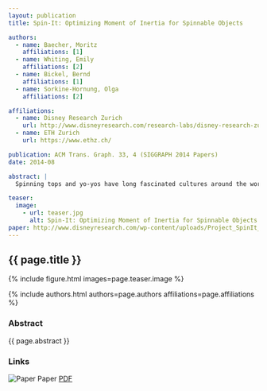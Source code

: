 ```yaml
---
layout: publication
title: Spin-It: Optimizing Moment of Inertia for Spinnable Objects

authors:  
  - name: Baecher, Moritz
    affiliations: [1]
  - name: Whiting, Emily
    affiliations: [2]
  - name: Bickel, Bernd
    affiliations: [1]
  - name: Sorkine-Hornung, Olga
    affiliations: [2]

affiliations:
  - name: Disney Research Zurich
    url: http://www.disneyresearch.com/research-labs/disney-research-zurich/
  - name: ETH Zurich
    url: https://www.ethz.ch/

publication: ACM Trans. Graph. 33, 4 (SIGGRAPH 2014 Papers)
date: 2014-08

abstract: |
  Spinning tops and yo-yos have long fascinated cultures around the world with their unexpected, graceful motions that seemingly elude gravity. We present an algorithm to generate designs for spinning objects by optimizing rotational dynamics properties. As input, the user provides a solid 3D model and a desired axis of rotation. Our approach then modifies the mass distribution such that the principal directions of the moment of inertia align with the target rotation frame. We augment the model by creating voids inside its volume, with interior fill represented by an adaptive multi-resolution voxelization. The discrete voxel fill values are optimized using a continuous, nonlinear formulation. Further, we optimize for rotational stability by maximizing the dominant principal moment. We extend our technique to incorporate deformation and multiple materials for cases where internal voids alone are insufficient. Our method is well-suited for a variety of 3D printed models, ranging from characters to abstract shapes. We demonstrate tops and yo-yos that spin surprisingly stably despite their asymmetric appearance.

teaser:
  image:
    - url: teaser.jpg
      alt: Spin-It: Optimizing Moment of Inertia for Spinnable Objects
paper: http://www.disneyresearch.com/wp-content/uploads/Project_SpinIt_SIGGRAPH14_paper1.pdf
---
```


## {{ page.title }}

{% include figure.html images=page.teaser.image %}

{% include authors.html authors=page.authors affiliations=page.affiliations %}

### Abstract

{{ page.abstract }}

### Links

![Paper](paper.jpg) Paper [PDF]({{page.paper}})